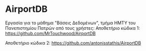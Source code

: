 # AirportDB
Εργασία για το μάθημα "Βάσεις Δεδομένων", τμήμα ΗΜΤΥ του Πανεπιστημίου Πατρών από τους χρήστες:
Αποθετήριο κώδικα 1:
https://github.com/MrTouchwood/AirportDB

Αποθετήριο κώδικα 2:
https://github.com/antonisstathis/AirportDB
